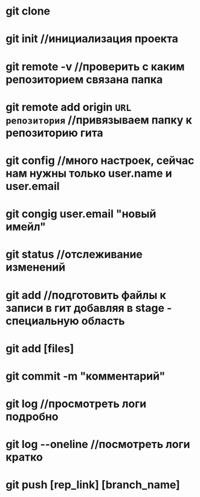 # git clone

# git init //инициализация проекта
# git remote -v //проверить с каким репозиторием связана папка
# git remote add origin `URL репозитория` //привязываем папку к репозиторию гита
# git config //много настроек, сейчас нам нужны только user.name и user.email
# git congig user.email "новый имейл"
# git status //отслеживание изменений
# git add //подготовить файлы к записи в гит добавляя в stage - специальную область
# git add [files] 
# git commit -m "комментарий"
# git log //просмотреть логи подробно
# git log --oneline //посмотреть логи кратко
# git push [rep_link] [branch_name]